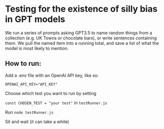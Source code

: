 # Testing for the existence of silly bias in GPT models

We run a series of prompts asking GPT3.5 to name random things from a collection (e.g. UK Towns or chocolate bars), or write sentences containing them. We pull the named item into a running total, and save a list of what the model is most likely to mention.

## How to run:

Add a .env file with an OpenAI API key, like so:

```OPENAI_API_KEY="API_KEY"```

Choose which test you want to run by setting 

```const CHOSEN_TEST = "your test"``` in ```testRunner.js```

Run ```node testRunner.js```

Sit and wait (it can take a while)
